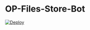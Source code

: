 # OP-Files-Store-Bot


[![Deploy](https://www.herokucdn.com/deploy/button.svg)](https://heroku.com/deploy?template=https://github.com/Mokshith09/OP-Files-Store-Bot)
